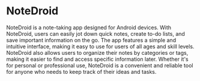 # NoteDroid
NoteDroid is a note-taking app designed for Android devices. With NoteDroid, users can easily jot down quick notes, create to-do lists, and save important information on the go.
The app features a simple and intuitive interface, making it easy to use for users of all ages and skill levels.
NoteDroid also allows users to organize their notes by categories or tags, making it easier to find and access specific information later.
Whether it's for personal or professional use, NoteDroid is a convenient and reliable tool for anyone who needs to keep track of their ideas and tasks.
